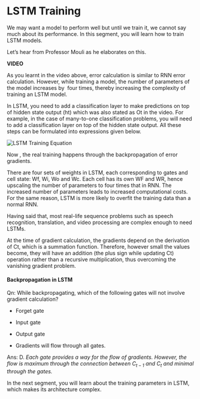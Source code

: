 # LSTM Training

We may want a model to perform well but until we train it, we cannot say much about its performance. In this segment, you will learn how to train LSTM models.

Let’s hear from Professor Mouli as he elaborates on this.

**VIDEO**

As you learnt in the video above, error calculation is similar to RNN error calculation. However, while training a model, the number of parameters of the model increases by  four times, thereby increasing the complexity of training an LSTM model.

In LSTM, you need to add a classification layer to make predictions on top of hidden state output (ht) which was also stated as Ot in the video. For example, in the case of many-to-one classification problems, you will need to add a classification layer on top of the hidden state output. All these steps can be formulated into expressions given below.

![LSTM Training Equation](https://i.ibb.co/S3dPMSV/LSTM-Training-Equation.png)

Now , the real training happens through the backpropagation of error gradients.

There are four sets of weights in LSTM, each corresponding to gates and cell state: Wf, Wi, Wo and Wc. Each cell has its own WF and WR, hence upscaling the number of parameters to four times that in RNN. The increased number of parameters leads to increased computational costs. For the same reason, LSTM is more likely to overfit the training data than a normal RNN.

Having said that, most real-life sequence problems such as speech recognition, translation, and video processing are complex enough to need LSTMs.

At the time of gradient calculation, the gradients depend on the derivation of Ct, which is a summation function. Therefore, however small the values become, they will have an addition (the plus sign while updating Ct) operation rather than a recursive multiplication, thus overcoming the vanishing gradient problem.

#### Backpropagation in LSTM

Qn: While backpropagating, which of the following gates will not involve gradient calculation?

- Forget gate

- Input gate

- Output gate

- Gradients will flow through all gates.

Ans: D. *Each gate provides a way for the flow of gradients. However, the flow is maximum through the connection between $C_{t−1}$ and $C_t$ and minimal through the gates.*

In the next segment, you will learn about the training parameters in LSTM, which makes its architecture complex.